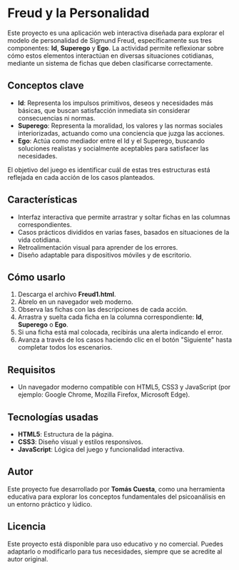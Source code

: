 # Freud y la Personalidad

Este proyecto es una aplicación web interactiva diseñada para explorar el modelo de personalidad de Sigmund Freud, específicamente sus tres componentes: **Id**, **Superego** y **Ego**. La actividad permite reflexionar sobre cómo estos elementos interactúan en diversas situaciones cotidianas, mediante un sistema de fichas que deben clasificarse correctamente.

## Conceptos clave

- **Id**: Representa los impulsos primitivos, deseos y necesidades más básicas, que buscan satisfacción inmediata sin considerar consecuencias ni normas.
- **Superego**: Representa la moralidad, los valores y las normas sociales interiorizadas, actuando como una conciencia que juzga las acciones.
- **Ego**: Actúa como mediador entre el Id y el Superego, buscando soluciones realistas y socialmente aceptables para satisfacer las necesidades.

El objetivo del juego es identificar cuál de estas tres estructuras está reflejada en cada acción de los casos planteados.

## Características

- Interfaz interactiva que permite arrastrar y soltar fichas en las columnas correspondientes.
- Casos prácticos divididos en varias fases, basados en situaciones de la vida cotidiana.
- Retroalimentación visual para aprender de los errores.
- Diseño adaptable para dispositivos móviles y de escritorio.

## Cómo usarlo

1. Descarga el archivo **Freud1.html**.
2. Ábrelo en un navegador web moderno.
3. Observa las fichas con las descripciones de cada acción.
4. Arrastra y suelta cada ficha en la columna correspondiente: **Id**, **Superego** o **Ego**.
5. Si una ficha está mal colocada, recibirás una alerta indicando el error.
6. Avanza a través de los casos haciendo clic en el botón "Siguiente" hasta completar todos los escenarios.

## Requisitos

- Un navegador moderno compatible con HTML5, CSS3 y JavaScript (por ejemplo: Google Chrome, Mozilla Firefox, Microsoft Edge).

## Tecnologías usadas

- **HTML5**: Estructura de la página.
- **CSS3**: Diseño visual y estilos responsivos.
- **JavaScript**: Lógica del juego y funcionalidad interactiva.

## Autor

Este proyecto fue desarrollado por **Tomás Cuesta**, como una herramienta educativa para explorar los conceptos fundamentales del psicoanálisis en un entorno práctico y lúdico.

## Licencia

Este proyecto está disponible para uso educativo y no comercial. Puedes adaptarlo o modificarlo para tus necesidades, siempre que se acredite al autor original.
